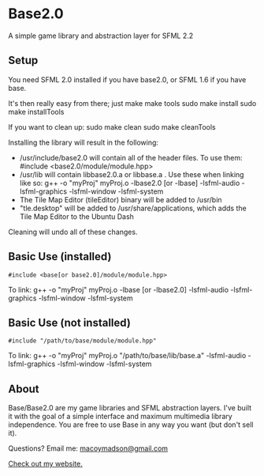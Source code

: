 # Base2.0
A simple game library and abstraction layer for SFML 2.2

Setup
-----
You need SFML 2.0 installed if you have base2.0, or SFML 1.6 if you have base.

It's then really easy from there; just
	make
	make tools
	sudo make install
	sudo make installTools

If you want to clean up:
	sudo make clean
	sudo make cleanTools

Installing the library will result in the following:
* /usr/include/base2.0 will contain all of the header files. To use them:
	#include <base2.0/module/module.hpp>
* /usr/lib will contain libbase2.0.a or libbase.a . Use these when linking like so:
	g++ -o "myProj" myProj.o -lbase2.0 [or -lbase] -lsfml-audio -lsfml-graphics -lsfml-window -lsfml-system
* The Tile Map Editor (tileEditor) binary will be added to /usr/bin
*	"tle.desktop" will be added to /usr/share/applications, which adds the Tile Map Editor to the Ubuntu Dash

Cleaning will undo all of these changes.

Basic Use (installed)
------
	#include <base[or base2.0]/module/module.hpp>

To link:
	g++ -o "myProj" myProj.o -lbase [or -lbase2.0] -lsfml-audio -lsfml-graphics -lsfml-window -lsfml-system

Basic Use (not installed)
------
	#include "/path/to/base/module/module.hpp"

To link:
	g++ -o "myProj" myProj.o "/path/to/base/lib/base.a" -lsfml-audio -lsfml-graphics -lsfml-window -lsfml-system

About
------
Base/Base2.0 are my game libraries and SFML abstraction layers. I've built it with the goal of a simple interface and maximum multimedia library independence. You are free to use Base in any way you want (but don't sell it).

Questions? Email me: macoymadson@gmail.com

[Check out my website.](http://au79games.wordpress.com/)
